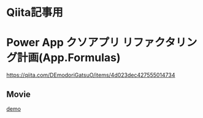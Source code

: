 # Qiita記事用
# Power App クソアプリ リファクタリング計画(App.Formulas)

https://qiita.com/DEmodoriGatsuO/items/4d023dec427555014734

## Movie
[demo](ref.gif)
